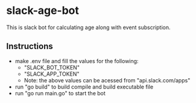 # slack-age-bot
This is slack bot for calculating age along with event subscription.

## Instructions
* make .env file and fill the values for the following:
    * "SLACK_BOT_TOKEN"
    * "SLACK_APP_TOKEN"
    * Note: the above values can be acessed from "api.slack.com/apps"
* run "go build" to build compile and build executable file
* run "go run main.go" to start the bot
